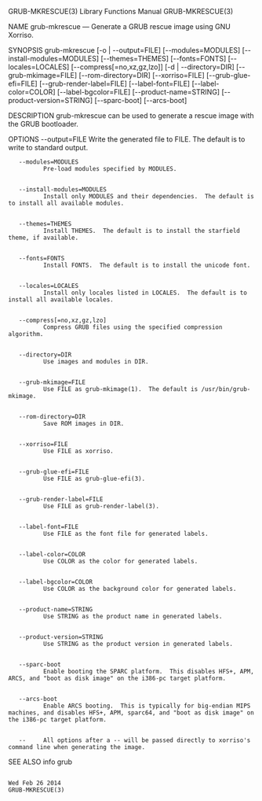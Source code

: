 GRUB-MKRESCUE(3)                                                                           Library Functions Manual                                                                          GRUB-MKRESCUE(3)



NAME
       grub-mkrescue — Generate a GRUB rescue image using GNU Xorriso.


SYNOPSIS
       grub-mkrescue [-o | --output=FILE] [--modules=MODULES]
                      [--install-modules=MODULES] [--themes=THEMES]
                      [--fonts=FONTS] [--locales=LOCALES]
                      [--compress[=no,xz,gz,lzo]] [-d | --directory=DIR]
                      [--grub-mkimage=FILE] [--rom-directory=DIR]
                      [--xorriso=FILE] [--grub-glue-efi=FILE]
                      [--grub-render-label=FILE] [--label-font=FILE]
                      [--label-color=COLOR] [--label-bgcolor=FILE]
                      [--product-name=STRING] [--product-version=STRING]
                      [--sparc-boot] [--arcs-boot]


DESCRIPTION
       grub-mkrescue can be used to generate a rescue image with the GRUB bootloader.


OPTIONS
       --output=FILE
              Write the generated file to FILE.  The default is to write to standard output.


       --modules=MODULES
              Pre-load modules specified by MODULES.


       --install-modules=MODULES
              Install only MODULES and their dependencies.  The default is to install all available modules.


       --themes=THEMES
              Install THEMES.  The default is to install the starfield theme, if available.


       --fonts=FONTS
              Install FONTS.  The default is to install the unicode font.


       --locales=LOCALES
              Install only locales listed in LOCALES.  The default is to install all available locales.


       --compress[=no,xz,gz,lzo]
              Compress GRUB files using the specified compression algorithm.


       --directory=DIR
              Use images and modules in DIR.


       --grub-mkimage=FILE
              Use FILE as grub-mkimage(1).  The default is /usr/bin/grub-mkimage.


       --rom-directory=DIR
              Save ROM images in DIR.


       --xorriso=FILE
              Use FILE as xorriso.


       --grub-glue-efi=FILE
              Use FILE as grub-glue-efi(3).


       --grub-render-label=FILE
              Use FILE as grub-render-label(3).


       --label-font=FILE
              Use FILE as the font file for generated labels.


       --label-color=COLOR
              Use COLOR as the color for generated labels.


       --label-bgcolor=COLOR
              Use COLOR as the background color for generated labels.


       --product-name=STRING
              Use STRING as the product name in generated labels.


       --product-version=STRING
              Use STRING as the product version in generated labels.


       --sparc-boot
              Enable booting the SPARC platform.  This disables HFS+, APM, ARCS, and "boot as disk image" on the i386-pc target platform.


       --arcs-boot
              Enable ARCS booting.  This is typically for big-endian MIPS machines, and disables HFS+, APM, sparc64, and "boot as disk image" on the i386-pc target platform.


       --     All options after a -- will be passed directly to xorriso's command line when generating the image.


SEE ALSO
       info grub



                                                                                               Wed Feb 26 2014                                                                               GRUB-MKRESCUE(3)
